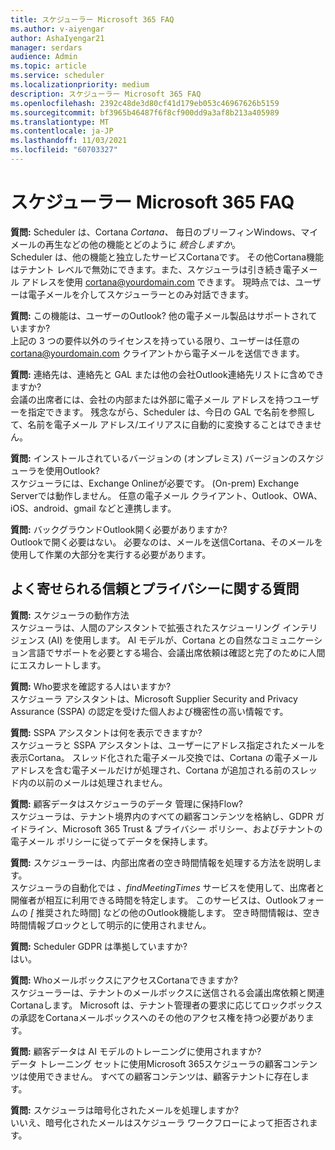 ```yaml
---
title: スケジューラー Microsoft 365 FAQ
ms.author: v-aiyengar
author: AshaIyengar21
manager: serdars
audience: Admin
ms.topic: article
ms.service: scheduler
ms.localizationpriority: medium
description: スケジューラー Microsoft 365 FAQ
ms.openlocfilehash: 2392c48de3d80cf41d179eb053c46967626b5159
ms.sourcegitcommit: bf3965b46487f6f8cf900dd9a3af8b213a405989
ms.translationtype: MT
ms.contentlocale: ja-JP
ms.lasthandoff: 11/03/2021
ms.locfileid: "60703327"
---
```

# <a name="scheduler-for-microsoft-365-faq"></a>スケジューラー Microsoft 365 FAQ

**質問:** Scheduler は、Cortana *Cortana、* 毎日のブリーフィンWindows、マイ メールの再生などの他の機能とどのように *統合しますか*。</br>
Scheduler は、他の機能と独立したサービスCortanaです。 その他Cortana機能はテナント レベルで無効にできます。また、スケジューラは引き続き電子メール アドレスを使用 cortana@yourdomain.com できます。 現時点では、ユーザーは電子メールを介してスケジューラーとのみ対話できます。

**質問:** この機能は、ユーザーのOutlook? 他の電子メール製品はサポートされていますか?</br>
上記の 3 つの要件以外のライセンスを持っている限り、ユーザーは任意の cortana@yourdomain.com クライアントから電子メールを送信できます。

**質問:** 連絡先は、連絡先と GAL または他の会社Outlook連絡先リストに含めできますか?</br>
会議の出席者には、会社の内部または外部に電子メール アドレスを持つユーザーを指定できます。 残念ながら、Scheduler は、今日の GAL で名前を参照して、名前を電子メール アドレス/エイリアスに自動的に変換することはできません。

**質問:** インストールされているバージョンの (オンプレミス) バージョンのスケジューラを使用Outlook?</br>
スケジューラには、Exchange Onlineが必要です。 (On-prem) Exchange Serverでは動作しません。 任意の電子メール クライアント、Outlook、OWA、iOS、android、gmail などと連携します。

**質問:** バックグラウンドOutlook開く必要がありますか?</br>
Outlookで開く必要はない。 必要なのは、メールを送信Cortana、そのメールを使用して作業の大部分を実行する必要があります。

## <a name="frequently-asked-trust-and-privacy-questions"></a>よく寄せられる信頼とプライバシーに関する質問

**質問:** スケジューラの動作方法</br>
スケジューラは、人間のアシスタントで拡張されたスケジューリング インテリジェンス (AI) を使用します。 AI モデルが、Cortana との自然なコミュニケーション言語でサポートを必要とする場合、会議出席依頼は確認と完了のために人間にエスカレートします。

**質問:** Who要求を確認する人はいますか? </br>
スケジューラ アシスタントは、Microsoft Supplier Security and Privacy Assurance (SSPA) の認定を受けた個人および機密性の高い情報です。

**質問:** SSPA アシスタントは何を表示できますか?</br>
スケジューラと SSPA アシスタントは、ユーザーにアドレス指定されたメールを表示Cortana。 スレッド化された電子メール交換では、Cortana の電子メール アドレスを含む電子メールだけが処理され、Cortana が追加される前のスレッド内の以前のメールは処理されません。

**質問:** 顧客データはスケジューラのデータ 管理に保持Flow? </br>
スケジューラは、テナント境界内のすべての顧客コンテンツを格納し、GDPR ガイドライン、Microsoft 365 Trust & プライバシー ポリシー、およびテナントの電子メール ポリシーに従ってデータを保持します。

**質問:** スケジューラーは、内部出席者の空き時間情報を処理する方法を説明します。 </br>
スケジューラの自動化では *、findMeetingTimes* サービスを使用して、出席者と開催者が相互に利用できる時間を特定します。 このサービスは、Outlookフォームの *[* 推奨された時間] などの他のOutlook機能します。 空き時間情報は、空き時間情報ブロックとして明示的に使用されません。

**質問:** Scheduler GDPR は準拠していますか? </br>
はい。

**質問:** WhoメールボックスにアクセスCortanaできますか? </br>
スケジューラーは、テナントのメールボックスに送信される会議出席依頼と関連Cortanaします。 Microsoft は、テナント管理者の要求に応じてロックボックスの承認をCortanaメールボックスへのその他のアクセス権を持つ必要があります。

**質問:** 顧客データは AI モデルのトレーニングに使用されますか?</br>
データ トレーニング セットに使用Microsoft 365スケジューラの顧客コンテンツは使用できません。 すべての顧客コンテンツは、顧客テナントに存在します。

**質問:** スケジューラは暗号化されたメールを処理しますか?</br>
いいえ、暗号化されたメールはスケジューラ ワークフローによって拒否されます。
